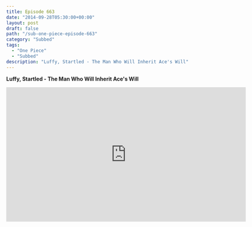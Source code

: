 ```yaml
---
title: Episode 663
date: "2014-09-28T05:30:00+00:00"
layout: post
draft: false
path: "/sub-one-piece-episode-663"
category: "Subbed"
tags:
  - "One Piece"
  - "Subbed"
description: "Luffy, Startled - The Man Who Will Inherit Ace's Will"
---
```


**Luffy, Startled - The Man Who Will Inherit Ace's Will**

<iframe width="640" height="360" src="https://www.rapidvideo.com/e/G6FRPG8CWB" frameborder="0" marginwidth=0 marginheight=0 scrolling=no allowfullscreen></iframe>

